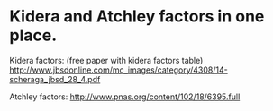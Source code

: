 # Kidera and Atchley factors in one place.

Kidera factors:
(free paper with kidera factors table) http://www.jbsdonline.com/mc_images/category/4308/14-scheraga_jbsd_28_4.pdf


Atchley factors:
http://www.pnas.org/content/102/18/6395.full
